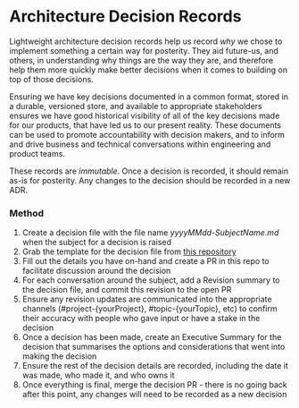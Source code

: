 # Architecture Decision Records

Lightweight architecture decision records help us record _why_ we chose to implement something a certain way for posterity. They aid future-us, and others, in understanding why things are the way they are, and therefore help them more quickly make better decisions when it comes to building on top of those decisions.

Ensuring we have key decisions documented in a common format, stored in a durable, versioned store, and available to appropriate stakeholders ensures we have good historical visibility of all of the key decisions made for our products, that have led us to our present reality. These documents can be used to promote accountability with decision makers, and to inform and drive business and technical conversations within engineering and product teams.

These records are _immutable_. Once a decision is recorded, it should remain as-is for posterity. Any changes to the decision should be recorded in a new ADR.

### Method

1. Create a decision file with the file name *yyyyMMdd-SubjectName.md* when the subject for a decision is raised
2. Grab the template for the decision file from [this repository](template.md)
3. Fill out the details you have on-hand and create a PR in this repo to facilitate discussion around the decision
4. For each conversation around the subject, add a Revision summary to the decision file, and commit this revision to the open PR
5. Ensure any revision updates are communicated into the appropriate channels (#project-{yourProject}, #topic-{yourTopic}, etc) to confirm their accuracy with people who gave input or have a stake in the decision
6. Once a decision has been made, create an Executive Summary for the decision that summarises the options and considerations that went into making the decision
7. Ensure the rest of the decision details are recorded, including the date it was made, who made it, and who owns it
8. Once everything is final, merge the decision PR - there is no going back after this point, any changes will need to be recorded as a new decision
